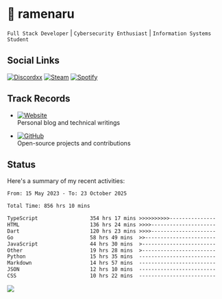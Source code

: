 # 🍜 ramenaru

`Full Stack Developer` | `Cybersecurity Enthusiast` | `Information Systems Student`

## Social Links
[![Discordxx](https://img.shields.io/badge/Discord-7289da?style=flat&logo=discord&logoColor=white)](https://discordapp.com/users/503291004200157185)
[![Steam](https://img.shields.io/badge/Steam-1b2838?style=flat&logo=steam&logoColor=white)](https://steamcommunity.com/id/ramenaru)
[![Spotify](https://img.shields.io/badge/Spotify-1ED760?logo=spotify&logoColor=white)](https://open.spotify.com/user/zehfiusachi8zilte5bqkjl2l)

## Track Records
- [![Website](https://img.shields.io/badge/Websites-FF7139?style=for-the-badge&logo=ghost&logoColor=white)](https://ramenaru.me)  
  Personal blog and technical writings

- [![GitHub](https://img.shields.io/badge/Github_Projects-181717?style=for-the-badge&logo=github&logoColor=white)](https://github.com/ramenaru)  
  Open-source projects and contributions

## Status

Here's a summary of my recent activities:

<!--START_SECTION:waka-->

```txt
From: 15 May 2023 - To: 23 October 2025

Total Time: 856 hrs 10 mins

TypeScript                 354 hrs 17 mins >>>>>>>>>>---------------   41.38 %
HTML                       136 hrs 24 mins >>>>---------------------   15.93 %
Dart                       120 hrs 23 mins >>>>---------------------   14.06 %
Go                         58 hrs 49 mins  >>-----------------------   06.87 %
JavaScript                 44 hrs 30 mins  >------------------------   05.20 %
Other                      19 hrs 28 mins  >------------------------   02.27 %
Python                     15 hrs 35 mins  -------------------------   01.82 %
Markdown                   14 hrs 57 mins  -------------------------   01.75 %
JSON                       12 hrs 10 mins  -------------------------   01.42 %
CSS                        10 hrs 22 mins  -------------------------   01.21 %
```

<!--END_SECTION:waka-->

<img src="https://github-readme-activity-graph-fjqz177.vercel.app/graph?username=ramenaru&theme=xcode"/>

